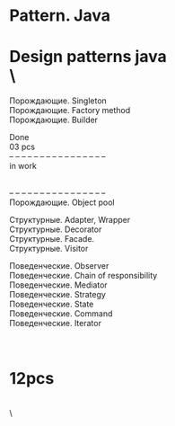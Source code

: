# Pattern. Java  

Design patterns java  
\
==============================  
Порождающие. Singleton  
Порождающие. Factory method  
Порождающие. Builder

Done  
03 pcs  
– – – – – – – – – – – – – – – –  
in work  




\
– – – – – – – – – – – – – – – –  
Порождающие. Object pool  

Структурные. Adapter, Wrapper  
Структурные. Decorator  
Структурные. Facade.  
Структурные. Visitor  

Поведенческие. Observer  
Поведенческие. Chain of responsibility  
Поведенческие. Mediator  
Поведенческие. Strategy  
Поведенческие. State  
Поведенческие. Command  
Поведенческие. Iterator  

\
12pcs  
==============================  
\
\



